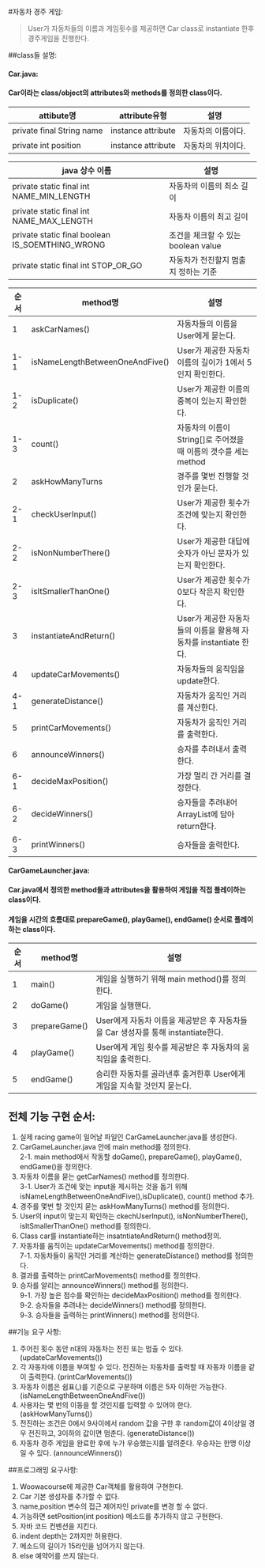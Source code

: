 #자동차 경주 게임:
>User가 자동차들의 이름과 게임횟수를 제공하면 Car class로 instantiate 한후 경주게임을 진행한다.

##class들 설명:

#### Car.java: 
#### Car이라는 class/object의 attributes와 methods를 정의한 class이다.

|attibute명|attribute유형|설명|
|---|---|---|
|private final String name|instance attribute| 자동차의 이름이다.|
|private int position|instance attribute|자동차의 위치이다.|

|java 상수 이름|설명|
|---|---|
|private static final int NAME_MIN_LENGTH|자동차의 이름의 최소 길이|
|private static final int NAME_MAX_LENGTH|자동차 이름의 최고 길이|
|private static final boolean IS_SOEMTHING_WRONG|조건을 체크할 수 있는 boolean value|
|private static final int STOP_OR_GO|자동차가 전진할지 멈출지 정하는 기준|

|  순서 |  method명 |  설명 |
|---|---|---|
|1|  askCarNames() |  자동차들의 이름을 User에게 묻는다. |
|1-1| isNameLengthBetweenOneAndFive() | User가 제공한 자동차 이름의 길이가 1에서 5인지 확인한다.|
|1-2|  isDuplicate()  |   User가 제공한 이름의 중복이 있는지 확인한다.|
|1-3| count()| 자동차의 이름이 String[]로 주어졌을 때 이름의 갯수를 세는 method|
|2| askHowManyTurns| 경주를 몇번 진행할 것인가 묻는다.|
|2-1| checkUserInput()|User가 제공한 횟수가 조건에 맞는지 확인한다.|
|2-2|isNonNumberThere()|User가 제공한 대답에 숫자가 아닌 문자가 있는지 확인한다.|
|2-3|isItSmallerThanOne()|User가 제공한 횟수가 0보다 작은지 확인한다.|
|3|instantiateAndReturn()|User가 제공한 자동차들의 이름을 활용해 자동차를 instantiate 한다.|
|4|updateCarMovements()|자동차들의 움직임을 update한다.|
|4-1|generateDistance()|자동차가 움직인 거리를 계산한다.|
|5|printCarMovements()|자동차가 움직인 거리를 출력한다.|
|6|announceWinners()|승자를 추려내서 출력한다.|
|6-1|decideMaxPosition()|가장 멀리 간 거리를 결정한다.|
|6-2|decideWinners()|승자들을 추려내어 ArrayList<Car>에 담아 return한다.|
|6-3|printWinners()|승자들을 출력한다.|

#### CarGameLauncher.java: 
#### Car.java에서 정의한 method들과 attributes을 활용하여 게임을 직접 플레이하는 class이다.
#### 게임을 시간의 흐름대로 prepareGame(), playGame(), endGame() 순서로 플레이하는 class이다.

|순서|method명|설명|
|---|---|---|
|1|main()|게임을 실행하기 위해 main method()를 정의한다.|
|2|doGame()|게임을 실행핸다.|
|3|prepareGame()|User에게 자동차 이름을 제공받은 후 자동차들을 Car 생성자를 통해 instantiate한다.|
|4|playGame()|User에게 게임 횟수를 제공받은 후 자동차의 움직임을 출력한다.|
|5|endGame()|승리한 자동차를 골라낸후 출겨한후 User에게 게임을 지속할 것인지 묻는다.|

## 전체 기능 구현 순서:

1. 실제 racing game이 일어날 파일인 CarGameLauncher.java를 생성한다.
2. CarGameLauncher.java 안에 main method를 정의한다.
<br/>2-1. main method에서 작동할 doGame(), prepareGame(), playGame(), endGame()을 정의한다.
3. 자동차 이름을 묻는 getCarNames() method를 정의한다.
<br/>3-1. User가 조건에 맞는 input을 제시하는 것을 돕기 위해 isNameLengthBetweenOneAndFive(),isDuplicate(), count() method 추가.
4. 경주를 몇번 할 것인지 묻는 askHowManyTurns() method를 정의한다.
5. User의 input이 맞는지 확인하는 ckechUserInput(), isNonNumberThere(), isItSmallerThanOne() method를 정의한다.
6. Class car를 instantiate하는 insatntiateAndReturn() method정의.
7. 자동차를 움직이는 updateCarMovements() method를 정의한다.
<br/>7-1. 자동차들이 움직인 거리를 계산하는 generateDistance() method를 정의한다.
8. 결과를 출력하는 printCarMovements() method를 정의한다.
9. 승자를 알리는 announceWinners() method를 정의한다.
<br/>9-1. 가장 높은 점수를 확인하는 decideMaxPosition() method를 정의한다.
<br/>9-2. 승자들을 추려내는 decideWinners() method를 정의한다.
<br/>9-3. 승자들을 출력하는 printWinners() method를 정의한다.

##기능 요구 사항:
1. 주어진 횟수 동안 n대의 자동차는 전진 또는 멈출 수 있다. (updateCarMovements())
2. 각 자동차에 이름을 부여할 수 있다. 전진하는 자동차를 출력할 때 자동차 이름을 같이 출력한다. (printCarMovements())
3. 자동차 이름은 쉼표(,)를 기준으로 구분하며 이름은 5자 이하만 가능한다. (isNameLengthBetweenOneAndFive())
4. 사용자는 몇 번의 이동을 할 것인지를 입력할 수 있어야 한다. (askHowManyTurns())
5. 전진하는 조건은 0에서 9사이에서 random 값을 구한 후 random값이 4이상일 경우 전진하고, 3이하의 값이면 멈춘다. (generateDistance())
6. 자동차 경주 게임을 완료한 후에 누가 우승했는지를 알려준다. 우승자는 한명 이상일 수 있다. (announceWinners())

##프로그래밍 요구사항:
1. Woowacourse에 제공한 Car객체를 활용하여 구현한다.
2. Car 기본 생성자를 추가할 수 없다.
3. name,position 변수의 접근 제어자인 private를 변경 할 수 없다.
4. 가능하면 setPosition(int position) 메소드를 추가하지 않고 구현한다.
5. 자바 코드 컨벤션을 지킨다.
6. indent depth는 2까지만 허용한다.
7. 메소드의 길이가 15라인을 넘어가지 않는다.
8. else 예약어를 쓰지 않는다.